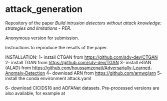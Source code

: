# attack_generation

Repository of the paper *Build intrusion detectors without attack knowledge: strategies and limitations - PER*.

Anonymous version for submission.

Instructions to reproduce the results of the paper.

INSTALLATION:
1- install CTGAN from https://github.com/sdv-dev/CTGAN
2- install TGAN from https://github.com/sdv-dev/TGAN
3- install eGAN (ALAD) from https://github.com/houssamzenati/Adversarially-Learned-Anomaly-Detection
4- download ARN from https://github.com/arnwg/arn
5- install the conda environment attack.yaml

6- download CICIDS18 and ADFANet datasets. Pre-processed versions are also available, for example at 



